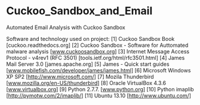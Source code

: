 Cuckoo_Sandbox_and_Email
========================

Automated Email Analysis with Cuckoo Sandbox

Software and technology used on project:
[1]  Cuckoo Sandbox Book [cuckoo.readthedocs.org]
[2]  Cuckoo Sandbox - Software for Auttomated malware analysis [www.cuckoosandbox.org]
[3]  Internet Message Access Protocol - v4rev1 (RFC 3501) [tools.ietf.org/html/rfc3501.html]
[4]  James Mail Server 3.0 [james.apache.org]
[5]  James - Quick start guides [www.mobilefish.com/developer/james/james.html]
[6]  Microsoft Windows XP SP2 [http://www.microsoft.com/]
[7]  Mozila Thunderbird [www.mozilla.org/en-US/thunderbird]
[8]  Oracle VirtualBox 4.3.6 [www.virtualbox.org]
[9]  Python 2.7.7. [www.python.org]
[10] Python imaplib [http://pymotw.com/2/imaplib/]
[11] Ubuntu 13.10 [http://www.ubuntu.com/]
